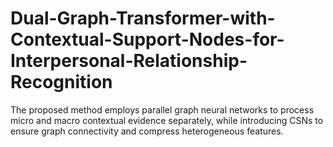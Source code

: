 # Dual-Graph-Transformer-with-Contextual-Support-Nodes-for-Interpersonal-Relationship-Recognition
The proposed method employs parallel graph neural networks to process micro and macro contextual evidence separately, while introducing CSNs to ensure graph connectivity and compress heterogeneous features.
